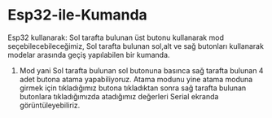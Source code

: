 # Esp32-ile-Kumanda

Esp32 kullanarak:
  Sol tarafta bulunan üst butonu kullanarak mod seçebilecebileceğimiz,
  Sol tarafta bulunan sol,alt ve sağ butonları kullanarak modelar arasında geçiş yapılabilen
bir kumanda.

1. Mod yani Sol tarafta bulunan sol butonuna basınca sağ tarafta bulunan 4 adet butona atama yapabiliyoruz.
Atama modunu yine atama moduna girmek için tıkladığımız butona tıkladıktan sonra sağ tarafta bulunan butonlara tıkladığımızda atadığımız değerleri Serial ekranda görüntüleyebiliriz.

